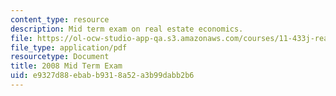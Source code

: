 ```yaml
---
content_type: resource
description: Mid term exam on real estate economics.
file: https://ol-ocw-studio-app-qa.s3.amazonaws.com/courses/11-433j-real-estate-economics-fall-2008/e9327d88ebabb9318a52a3b99dabb2b6_exam1_2008.pdf
file_type: application/pdf
resourcetype: Document
title: 2008 Mid Term Exam
uid: e9327d88-ebab-b931-8a52-a3b99dabb2b6
---
```

